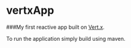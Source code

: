 # vertxApp

###My first reactive app built on [Vert.x](http://vertx.io/).

To run the application simply build using maven.
